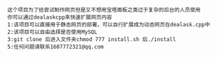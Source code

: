     这个项目为了给尝试制作网页但是又不想用宝塔面板之类过于复杂的后台的人员使用
    你可以通过dealaskcpp来快速扩展网页内容
    1:该项目可以直接用于静态网页的部署，可以自行扩展成为动态网页在dealask.cpp中
    2:该项目可以自由选择是否使用MySQL
    3:git clone 后进入文件夹chmod 777 install.sh 后./install
    5:任何问题请联系1607772321@qq.com
